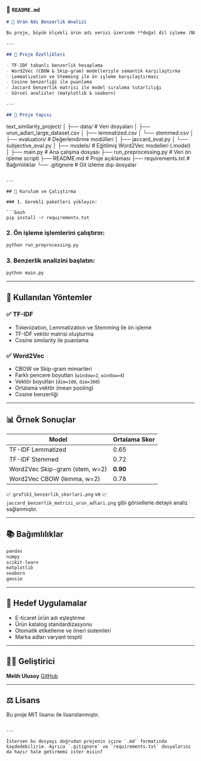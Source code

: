 

### 📄 `README.md`

```markdown
# 🧠 Ürün Adı Benzerlik Analizi

Bu proje, büyük ölçekli ürün adı verisi üzerinde **doğal dil işleme (NLP)** tekniklerini kullanarak benzerlik analizi yapmayı amaçlamaktadır. Projede, ürün adları arasında **TF-IDF** ve **Word2Vec** gibi vektörleştirme yöntemleriyle benzerlik ölçümleri yapılmış ve farklı model konfigürasyonlarının başarıları karşılaştırılmıştır.

---

## 📌 Proje Özellikleri

- TF-IDF tabanlı benzerlik hesaplama
- Word2Vec (CBOW & Skip-gram) modelleriyle semantik karşılaştırma
- Lemmatization ve Stemming ile ön işleme karşılaştırması
- Cosine benzerliği ile puanlama
- Jaccard benzerlik matrisi ile model sıralama tutarlılığı
- Görsel analizler (matplotlib & seaborn)

---

## 📁 Proje Yapısı

```

text\_similarity\_project/
│
├── data/                            # Veri dosyaları
│   ├── urun\_adlari\_large\_dataset.csv
│   ├── lemmatized.csv
│   └── stemmed.csv
│
├── evaluation/                      # Değerlendirme modülleri
│   ├── jaccard\_eval.py
│   └── subjective\_eval.py
│
├── models/                          # Eğitilmiş Word2Vec modelleri (.model)
│
├── main.py                          # Ana çalışma dosyası
├── run\_preprocessing.py             # Veri ön işleme scripti
├── README.md                        # Proje açıklaması
├── requirements.txt                 # Bağımlılıklar
└── .gitignore                       # Git izleme dışı dosyalar

````

---

## 🚀 Kurulum ve Çalıştırma

### 1. Gerekli paketleri yükleyin:

```bash
pip install -r requirements.txt
````

### 2. Ön işleme işlemlerini çalıştırın:

```bash
python run_preprocessing.py
```

### 3. Benzerlik analizini başlatın:

```bash
python main.py
```

---

## 🧪 Kullanılan Yöntemler

### ✅ TF-IDF

* Tokenization, Lemmatization ve Stemming ile ön işleme
* TF-IDF vektör matrisi oluşturma
* Cosine similarity ile puanlama

### ✅ Word2Vec

* CBOW ve Skip-gram mimarileri
* Farklı pencere boyutları (`window=2`, `window=4`)
* Vektör boyutları (`dim=100`, `dim=300`)
* Ortalama vektör (mean pooling)
* Cosine benzerliği

---

## 📊 Örnek Sonuçlar

| Model                          | Ortalama Skor |
| ------------------------------ | ------------- |
| TF-IDF Lemmatized              | 0.65          |
| TF-IDF Stemmed                 | 0.72          |
| Word2Vec Skip-gram (stem, w=2) | **0.90**      |
| Word2Vec CBOW (lemma, w=2)     | 0.78          |

📈 `grafik1_benzerlik_skorlari.png` ve
📈 `jaccard_benzerlik_matrisi_urun_adlari.png` gibi görsellerle detaylı analiz sağlanmıştır.

---

## 📚 Bağımlılıklar

```txt
pandas
numpy
scikit-learn
matplotlib
seaborn
gensim
```

---

## 🔬 Hedef Uygulamalar

* E-ticaret ürün adı eşleştirme
* Ürün katalog standardizasyonu
* Otomatik etiketleme ve öneri sistemleri
* Marka adları varyant tespiti

---

## 🧑‍💻 Geliştirici

**Melih Ulusoy**
[GitHub](https://github.com/MelihUlusoy)

---

## ⚖️ Lisans

Bu proje MIT lisansı ile lisanslanmıştır.

```

---

İstersen bu dosyayı doğrudan projenin içine `.md` formatında kaydedebilirim. Ayrıca `.gitignore` ve `requirements.txt` dosyalarını da hazır hale getirmemi ister misin?
```
